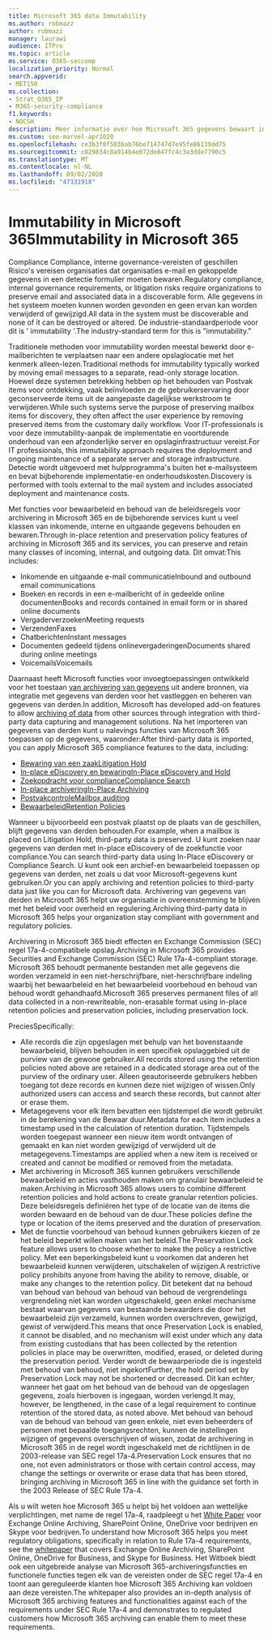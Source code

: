 ```yaml
---
title: Microsoft 365 data Immutability
ms.author: robmazz
author: robmazz
manager: laurawi
audience: ITPro
ms.topic: article
ms.service: O365-seccomp
localization_priority: Normal
search.appverid:
- MET150
ms.collection:
- Strat_O365_IP
- M365-security-compliance
f1.keywords:
- NOCSH
description: Meer informatie over hoe Microsoft 365 gegevens bewaart in het herstelbare formulier om reglementaire compliance, interne governance-vereisten en geschillen Risico's te behouden.
ms.custom: seo-marvel-apr2020
ms.openlocfilehash: ce3b3f0f5036ab76be714747d7e95fe86139dd75
ms.sourcegitcommit: c029834c8a914b4e072de847fc4c3a3dde7790c5
ms.translationtype: MT
ms.contentlocale: nl-NL
ms.lasthandoff: 09/02/2020
ms.locfileid: "47331918"
---
```

# <a name="immutability-in-microsoft-365"></a><span data-ttu-id="1aff8-103">Immutability in Microsoft 365</span><span class="sxs-lookup"><span data-stu-id="1aff8-103">Immutability in Microsoft 365</span></span>

<span data-ttu-id="1aff8-104">Compliance Compliance, interne governance-vereisten of geschillen Risico's vereisen organisaties dat organisaties e-mail en gekoppelde gegevens in een detectie formulier moeten bewaren.</span><span class="sxs-lookup"><span data-stu-id="1aff8-104">Regulatory compliance, internal governance requirements, or litigation risks require organizations to preserve email and associated data in a discoverable form.</span></span> <span data-ttu-id="1aff8-105">Alle gegevens in het systeem moeten kunnen worden gevonden en geen ervan kan worden verwijderd of gewijzigd.</span><span class="sxs-lookup"><span data-stu-id="1aff8-105">All data in the system must be discoverable and none of it can be destroyed or altered.</span></span> <span data-ttu-id="1aff8-106">De industrie-standaardperiode voor dit is ' immutability '.</span><span class="sxs-lookup"><span data-stu-id="1aff8-106">The industry-standard term for this is "immutability."</span></span>

<span data-ttu-id="1aff8-107">Traditionele methoden voor immutability worden meestal bewerkt door e-mailberichten te verplaatsen naar een andere opslaglocatie met het kenmerk alleen-lezen.</span><span class="sxs-lookup"><span data-stu-id="1aff8-107">Traditional methods for immutability typically worked by moving email messages to a separate, read-only storage location.</span></span> <span data-ttu-id="1aff8-108">Hoewel deze systemen betrekking hebben op het behouden van Postvak items voor ontdekking, vaak beïnvloeden ze de gebruikerservaring door geconserveerde items uit de aangepaste dagelijkse werkstroom te verwijderen.</span><span class="sxs-lookup"><span data-stu-id="1aff8-108">While such systems serve the purpose of preserving mailbox items for discovery, they often affect the user experience by removing preserved items from the customary daily workflow.</span></span> <span data-ttu-id="1aff8-109">Voor IT-professionals is voor deze immutability-aanpak de implementatie en voortdurende onderhoud van een afzonderlijke server en opslaginfrastructuur vereist.</span><span class="sxs-lookup"><span data-stu-id="1aff8-109">For IT professionals, this immutability approach requires the deployment and ongoing maintenance of a separate server and storage infrastructure.</span></span> <span data-ttu-id="1aff8-110">Detectie wordt uitgevoerd met hulpprogramma's buiten het e-mailsysteem en bevat bijbehorende implementatie-en onderhoudskosten.</span><span class="sxs-lookup"><span data-stu-id="1aff8-110">Discovery is performed with tools external to the mail system and includes associated deployment and maintenance costs.</span></span>

<span data-ttu-id="1aff8-111">Met functies voor bewaarbeleid en behoud van de beleidsregels voor archivering in Microsoft 365 en de bijbehorende services kunt u veel klassen van inkomende, interne en uitgaande gegevens behouden en bewaren.</span><span class="sxs-lookup"><span data-stu-id="1aff8-111">Through in-place retention and preservation policy features of archiving in Microsoft 365 and its services, you can preserve and retain many classes of incoming, internal, and outgoing data.</span></span> <span data-ttu-id="1aff8-112">Dit omvat:</span><span class="sxs-lookup"><span data-stu-id="1aff8-112">This includes:</span></span>

- <span data-ttu-id="1aff8-113">Inkomende en uitgaande e-mail communicatie</span><span class="sxs-lookup"><span data-stu-id="1aff8-113">Inbound and outbound email communications</span></span>
- <span data-ttu-id="1aff8-114">Boeken en records in een e-mailbericht of in gedeelde online documenten</span><span class="sxs-lookup"><span data-stu-id="1aff8-114">Books and records contained in email form or in shared online documents</span></span>
- <span data-ttu-id="1aff8-115">Vergaderverzoeken</span><span class="sxs-lookup"><span data-stu-id="1aff8-115">Meeting requests</span></span>
- <span data-ttu-id="1aff8-116">Verzenden</span><span class="sxs-lookup"><span data-stu-id="1aff8-116">Faxes</span></span>
- <span data-ttu-id="1aff8-117">Chatberichten</span><span class="sxs-lookup"><span data-stu-id="1aff8-117">Instant messages</span></span>
- <span data-ttu-id="1aff8-118">Documenten gedeeld tijdens onlinevergaderingen</span><span class="sxs-lookup"><span data-stu-id="1aff8-118">Documents shared during online meetings</span></span>
- <span data-ttu-id="1aff8-119">Voicemails</span><span class="sxs-lookup"><span data-stu-id="1aff8-119">Voicemails</span></span>

<span data-ttu-id="1aff8-120">Daarnaast heeft Microsoft functies voor invoegtoepassingen ontwikkeld voor het toestaan [van archivering van gegevens](https://support.office.com/article/Archiving-third-party-data-in-Office-365-0ce338d5-3666-4a18-86ab-c6910ff408cc) uit andere bronnen, via integratie met gegevens van derden voor het vastleggen en beheren van gegevens van derden.</span><span class="sxs-lookup"><span data-stu-id="1aff8-120">In addition, Microsoft has developed add-on features to allow [archiving of data](https://support.office.com/article/Archiving-third-party-data-in-Office-365-0ce338d5-3666-4a18-86ab-c6910ff408cc) from other sources through integration with third-party data capturing and management solutions.</span></span> <span data-ttu-id="1aff8-121">Na het importeren van gegevens van derden kunt u nalevings functies van Microsoft 365 toepassen op de gegevens, waaronder:</span><span class="sxs-lookup"><span data-stu-id="1aff8-121">After third-party data is imported, you can apply Microsoft 365 compliance features to the data, including:</span></span>

- [<span data-ttu-id="1aff8-122">Bewaring van een zaak</span><span class="sxs-lookup"><span data-stu-id="1aff8-122">Litigation Hold</span></span>](https://docs.microsoft.com/microsoft-365/compliance/create-a-litigation-hold)
- [<span data-ttu-id="1aff8-123">In-place eDiscovery en bewaring</span><span class="sxs-lookup"><span data-stu-id="1aff8-123">In-Place eDiscovery and Hold</span></span>](https://docs.microsoft.com/microsoft-365/compliance/manage-legal-investigations)
- [<span data-ttu-id="1aff8-124">Zoekopdracht voor compliance</span><span class="sxs-lookup"><span data-stu-id="1aff8-124">Compliance Search</span></span>](https://docs.microsoft.com/microsoft-365/compliance/search-for-content)
- [<span data-ttu-id="1aff8-125">In-place archivering</span><span class="sxs-lookup"><span data-stu-id="1aff8-125">In-Place Archiving</span></span>](https://docs.microsoft.com/microsoft-365/compliance/enable-archive-mailboxes)
- [<span data-ttu-id="1aff8-126">Postvakcontrole</span><span class="sxs-lookup"><span data-stu-id="1aff8-126">Mailbox auditing</span></span>](https://docs.microsoft.com/microsoft-365/compliance/enable-mailbox-auditing)
- [<span data-ttu-id="1aff8-127">Bewaarbeleid</span><span class="sxs-lookup"><span data-stu-id="1aff8-127">Retention Policies</span></span>](https://docs.microsoft.com/microsoft-365/compliance/retention-policies)

<span data-ttu-id="1aff8-128">Wanneer u bijvoorbeeld een postvak plaatst op de plaats van de geschillen, blijft gegevens van derden behouden.</span><span class="sxs-lookup"><span data-stu-id="1aff8-128">For example, when a mailbox is placed on Litigation Hold, third-party data is preserved.</span></span> <span data-ttu-id="1aff8-129">U kunt zoeken naar gegevens van derden met in-place eDiscovery of de zoekfunctie voor compliance.</span><span class="sxs-lookup"><span data-stu-id="1aff8-129">You can search third-party data using In-Place eDiscovery or Compliance Search.</span></span> <span data-ttu-id="1aff8-130">U kunt ook een archief-en bewaarbeleid toepassen op gegevens van derden, net zoals u dat voor Microsoft-gegevens kunt gebruiken.</span><span class="sxs-lookup"><span data-stu-id="1aff8-130">Or you can apply archiving and retention policies to third-party data just like you can for Microsoft data.</span></span> <span data-ttu-id="1aff8-131">Archivering van gegevens van derden in Microsoft 365 helpt uw organisatie in overeenstemming te blijven met het beleid voor overheid en regulering.</span><span class="sxs-lookup"><span data-stu-id="1aff8-131">Archiving third-party data in Microsoft 365 helps your organization stay compliant with government and regulatory policies.</span></span>

<span data-ttu-id="1aff8-132">Archivering in Microsoft 365 biedt effecten en Exchange Commission (SEC) regel 17a-4-compatibele opslag.</span><span class="sxs-lookup"><span data-stu-id="1aff8-132">Archiving in Microsoft 365 provides Securities and Exchange Commission (SEC) Rule 17a-4-compliant storage.</span></span> <span data-ttu-id="1aff8-133">Microsoft 365 behoudt permanente bestanden met alle gegevens die worden verzameld in een niet-herschrijfbare, niet-herschrijfbare indeling waarbij het bewaarbeleid en het bewaarbeleid voorbehoud en behoud van behoud wordt gehandhaafd.</span><span class="sxs-lookup"><span data-stu-id="1aff8-133">Microsoft 365 preserves permanent files of all data collected in a non-rewriteable, non-erasable format using in-place retention policies and preservation policies, including preservation lock.</span></span>

<span data-ttu-id="1aff8-134">Precies</span><span class="sxs-lookup"><span data-stu-id="1aff8-134">Specifically:</span></span>

- <span data-ttu-id="1aff8-135">Alle records die zijn opgeslagen met behulp van het bovenstaande bewaarbeleid, blijven behouden in een specifiek opslaggebied uit de purview van de gewone gebruiker.</span><span class="sxs-lookup"><span data-stu-id="1aff8-135">All records stored using the retention policies noted above are retained in a dedicated storage area out of the purview of the ordinary user.</span></span> <span data-ttu-id="1aff8-136">Alleen geautoriseerde gebruikers hebben toegang tot deze records en kunnen deze niet wijzigen of wissen.</span><span class="sxs-lookup"><span data-stu-id="1aff8-136">Only authorized users can access and search these records, but cannot alter or erase them.</span></span>
- <span data-ttu-id="1aff8-137">Metagegevens voor elk item bevatten een tijdstempel die wordt gebruikt in de berekening van de Bewaar duur.</span><span class="sxs-lookup"><span data-stu-id="1aff8-137">Metadata for each item includes a timestamp used in the calculation of retention duration.</span></span> <span data-ttu-id="1aff8-138">Tijdstempels worden toegepast wanneer een nieuw item wordt ontvangen of gemaakt en kan niet worden gewijzigd of verwijderd uit de metagegevens.</span><span class="sxs-lookup"><span data-stu-id="1aff8-138">Timestamps are applied when a new item is received or created and cannot be modified or removed from the metadata.</span></span>
- <span data-ttu-id="1aff8-139">Met archivering in Microsoft 365 kunnen gebruikers verschillende bewaarbeleid en acties vasthouden maken om granulair bewaarbeleid te maken.</span><span class="sxs-lookup"><span data-stu-id="1aff8-139">Archiving in Microsoft 365 allows users to combine different retention policies and hold actions to create granular retention policies.</span></span> <span data-ttu-id="1aff8-140">Deze beleidsregels definiëren het type of de locatie van de items die worden bewaard en de behoud van de duur.</span><span class="sxs-lookup"><span data-stu-id="1aff8-140">These policies define the type or location of the items preserved and the duration of preservation.</span></span>
- <span data-ttu-id="1aff8-141">Met de functie voorbehoud van behoud kunnen gebruikers kiezen of ze het beleid beperkt willen maken van het beleid.</span><span class="sxs-lookup"><span data-stu-id="1aff8-141">The Preservation Lock feature allows users to choose whether to make the policy a restrictive policy.</span></span> <span data-ttu-id="1aff8-142">Met een beperkingsbeleid kunt u voorkomen dat anderen het bewaarbeleid kunnen verwijderen, uitschakelen of wijzigen.</span><span class="sxs-lookup"><span data-stu-id="1aff8-142">A restrictive policy prohibits anyone from having the ability to remove, disable, or make any changes to the retention policy.</span></span> <span data-ttu-id="1aff8-143">Dit betekent dat na behoud van behoud van behoud van behoud van behoud de vergrendelings vergrendeling niet kan worden uitgeschakeld, geen enkel mechanisme bestaat waarvan gegevens van bestaande bewaarders die door het bewaarbeleid zijn verzameld, kunnen worden overschreven, gewijzigd, gewist of verwijderd.</span><span class="sxs-lookup"><span data-stu-id="1aff8-143">This means that once Preservation Lock is enabled, it cannot be disabled, and no mechanism will exist under which any data from existing custodians that has been collected by the retention policies in place may be overwritten, modified, erased, or deleted during the preservation period.</span></span> <span data-ttu-id="1aff8-144">Verder wordt de bewaarperiode die is ingesteld met behoud van behoud, niet ingekort</span><span class="sxs-lookup"><span data-stu-id="1aff8-144">Further, the hold period set by Preservation Lock may not be shortened or decreased.</span></span> <span data-ttu-id="1aff8-145">Dit kan echter, wanneer het gaat om het behoud van de behoud van de opgeslagen gegevens, zoals hierboven is ingegaan, worden verlengd.</span><span class="sxs-lookup"><span data-stu-id="1aff8-145">It may, however, be lengthened, in the case of a legal requirement to continue retention of the stored data, as noted above.</span></span> <span data-ttu-id="1aff8-146">Met behoud van behoud van de behoud van behoud van geen enkele, niet even beheerders of personen met bepaalde toegangsrechten, kunnen de instellingen wijzigen of gegevens overschrijven of wissen, zodat de archivering in Microsoft 365 in de regel wordt ingeschakeld met de richtlijnen in de 2003-release van SEC regel 17a-4.</span><span class="sxs-lookup"><span data-stu-id="1aff8-146">Preservation Lock ensures that no one, not even administrators or those with certain control access, may change the settings or overwrite or erase data that has been stored, bringing archiving in Microsoft 365 in line with the guidance set forth in the 2003 Release of SEC Rule 17a-4.</span></span>

<span data-ttu-id="1aff8-147">Als u wilt weten hoe Microsoft 365 u helpt bij het voldoen aan wettelijke verplichtingen, met name de regel 17a-4, raadpleegt u het [White Paper](https://www.microsoft.com/microsoft-365/blog/wp-content/uploads/2015/11/Microsoft-EOA-White-Paper.pdf) voor Exchange Online Archiving, SharePoint Online, OneDrive voor bedrijven en Skype voor bedrijven.</span><span class="sxs-lookup"><span data-stu-id="1aff8-147">To understand how Microsoft 365 helps you meet regulatory obligations, specifically in relation to Rule 17a-4 requirements, see the [whitepaper](https://www.microsoft.com/microsoft-365/blog/wp-content/uploads/2015/11/Microsoft-EOA-White-Paper.pdf) that covers Exchange Online Archiving, SharePoint Online, OneDrive for Business, and Skype for Business.</span></span> <span data-ttu-id="1aff8-148">Het Witboek biedt ook een uitgebreide analyse van Microsoft 365-archiveringsfuncties en functionele functies tegen elk van de vereisten onder de SEC regel 17a-4 en toont aan gereguleerde klanten hoe Microsoft 365 Archiving kan voldoen aan deze vereisten.</span><span class="sxs-lookup"><span data-stu-id="1aff8-148">The whitepaper also provides an in-depth analysis of Microsoft 365 archiving features and functionalities against each of the requirements under SEC Rule 17a-4 and demonstrates to regulated customers how Microsoft 365 archiving can enable them to meet these requirements.</span></span>
